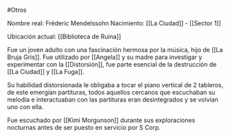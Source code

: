#Otros

Nombre real: Fréderic Mendelssohn
Nacimiento: [[La Ciudad]] - [[Sector 1]]

Ubicación actual: [[Biblioteca de Ruina]]


Fue un joven adulto con una fascinación hermosa por la música, hijo de [[La Bruja Gris]]. Fue utilizado por [[Angela]] y su madre para investigar y experimentar con la [[Distorsión]], fue parte esencial de la destrucción de [[La Ciudad]] y [[La Fuga]].

Su habilidad distorsionada le obligaba a tocar el piano vertical de 2 tableros, de este emergían partituras, todos aquellos cercanos que escuchaban su melodía e interactuaban con las partituras eran desintegrados y se volvían uno con ella.


Fue escuchado por [[Kimi Morgunson]] durante sus exploraciones nocturnas antes de ser puesto en servicio por S Corp.
